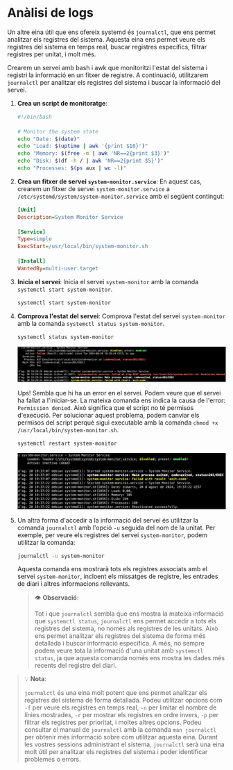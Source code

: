 # Anàlisi de logs

Un altre eina útil que ens ofereix systemd és `journalctl`, que ens permet analitzar els registres del sistema. Aquesta eina ens permet veure els registres del sistema en temps real, buscar registres específics, filtrar registres per unitat, i molt més.

Crearem un servei amb bash i awk que monitoritzi l'estat del sistema i registri la informació en un fitxer de registre. A continuació, utilitzarem `journalctl` per analitzar els registres del sistema i buscar la informació del servei.

1. **Crea un script de monitoratge**:

    ```bash
    #!/bin/bash

    # Monitor the system state
    echo "Date: $(date)" 
    echo "Load: $(uptime | awk '{print $10}')" 
    echo "Memory: $(free -m | awk 'NR==2{print $3}')" 
    echo "Disk: $(df -h / | awk 'NR==2{print $5}')" 
    echo "Processes: $(ps aux | wc -l)" 
    ```

2. **Crea un fitxer de servei `system-monitor.service`**: En aquest cas, crearem un fitxer de servei `system-monitor.service` a `/etc/systemd/system/system-monitor.service` amb el següent contingut:

    ```ini
    [Unit]
    Description=System Monitor Service

    [Service]
    Type=simple
    ExecStart=/usr/local/bin/system-monitor.sh

    [Install]
    WantedBy=multi-user.target
    ```

3. **Inicia el servei**: Inicia el servei `system-monitor` amb la comanda `systemctl start system-monitor`.

    ```bash
    systemctl start system-monitor
    ```

4. **Comprova l'estat del servei**: Comprova l'estat del servei `system-monitor` amb la comanda `systemctl status system-monitor`.

    ```bash
    systemctl status system-monitor
    ```

    ![systemctl status system-monitor](../figures/systemd/systemctl-status-system-monitor-error.png)

    Ups! Sembla que hi ha un error en el servei. Podem veure que el servei ha fallat a l'iniciar-se. La mateixa comanda ens indica la causa de l'error: `Permission denied`. Això significa que el script no té permisos d'execució. Per solucionar aquest problema, podem canviar els permisos del script perquè sigui executable amb la comanda `chmod +x /usr/local/bin/system-monitor.sh`.

    ```bash
    systemctl restart system-monitor
    ```

    ![systemctl status system-monitor](../figures/systemd/systemctl-status-system-monitor.png)

5. Un altra forma d'accedir a la informació del servei és utilitzar la comanda `journalctl` amb l'opció `-u` seguida del nom de la unitat. Per exemple, per veure els registres del servei `system-monitor`, podem utilitzar la comanda:

    ```bash
    journalctl -u system-monitor
    ```

    Aquesta comanda ens mostrarà tots els registres associats amb el servei `system-monitor`, incloent els missatges de registre, les entrades de diari i altres informacions rellevants.

    > 👁️ **Observació**:
    >
    > Tot i que `journalctl` sembla que ens mostra la mateixa informació que `systemctl status`, `journalctl` ens permet accedir a tots els registres del sistema, no només als registres de les unitats. Això ens permet analitzar els registres del sistema de forma més detallada i buscar informació específica. A més, no sempre podem veure tota la informació d'una unitat amb `systemctl status`, ja que aquesta comanda només ens mostra les dades més recents del registre del diari.

> 💡 **Nota**:
>
> `journalctl` és una eina molt potent que ens permet analitzar els registres del sistema de forma detallada. Podeu utilitzar opcions com `-f` per veure els registres en temps real, `-n` per limitar el nombre de línies mostrades, `-r` per mostrar els registres en ordre invers, `-p` per filtrar els registres per prioritat, i moltes altres opcions. Podeu consultar el manual de `journalctl` amb la comanda `man journalctl` per obtenir més informació sobre com utilitzar aquesta eina. Durant les vostres sessions administrant el sistema, `journalctl` serà una eina molt útil per analitzar els registres del sistema i poder identificar problemes o errors.
